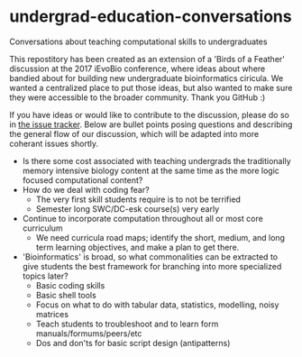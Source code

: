 # undergrad-education-conversations
Conversations about teaching computational skills to undergraduates

This repostitory has been created as an extension of a 'Birds of a Feather' discussion at the
2017 iEvoBio conference, where ideas about where bandied about for building new undergraduate
bioinformatics ciricula. We wanted a centralized place to put those ideas, but also wanted to make
sure they were accessible to the broader community. Thank you GitHub :)

If you have ideas or would like to contribute to the discussion, please do so in [the issue
tracker](https://github.com/carpentries/undergrad-education-conversations/issues). Below are bullet
points posing questions and describing the general flow of our discussion, which will be adapted into more coherant
issues shortly.

* Is there some cost associated with teaching undergrads the traditionally memory
intensive biology content at the same time as the more logic focused computational content?
* How do we deal with coding fear?
  * The very first skill students require is to not be terrified
  * Semester long SWC/DC-esk course(s) very early
* Continue to incorporate computation throughout all or most core curriculum
  * We need curricula road maps; identify the short, medium, and long term learning objectives, and
make a plan to get there.
* 'Bioinformatics' is broad, so what commonalities can be extracted to give students the best
framework for branching into more specialized topics later?
  * Basic coding skills
  * Basic shell tools
  * Focus on what to do with tabular data, statistics, modelling, noisy matrices
  * Teach students to troubleshoot and to learn form manuals/formums/peers/etc
  * Dos and don'ts for basic script design (antipatterns)

